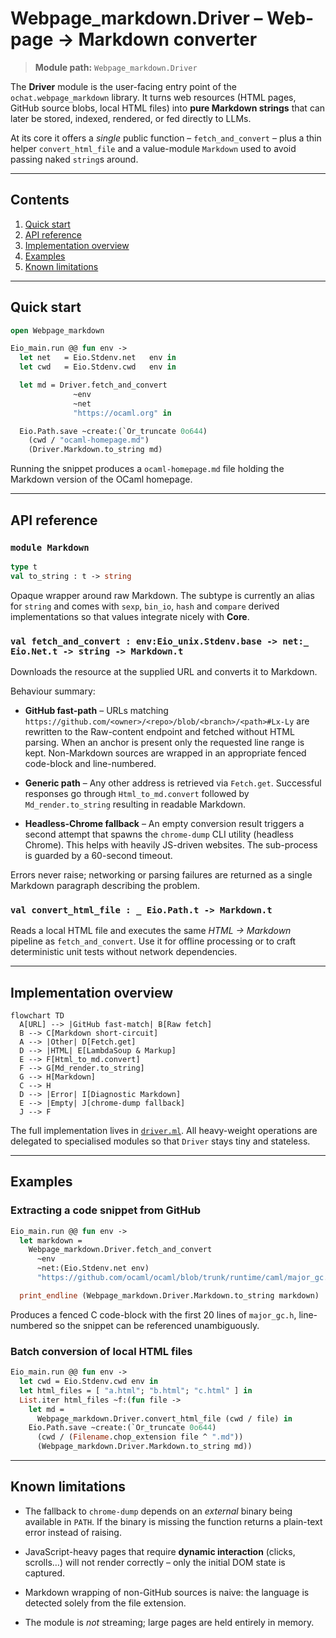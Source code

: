 Webpage_markdown.Driver – Web-page → Markdown converter
=======================================================

> **Module path:** `Webpage_markdown.Driver`

The **Driver** module is the user-facing entry point of the
`ochat.webpage_markdown` library.  It turns web resources
(HTML pages, GitHub source blobs, local HTML files) into **pure Markdown
strings** that can later be stored, indexed, rendered, or fed directly to
LLMs.

At its core it offers a *single* public function – `fetch_and_convert` – plus a
thin helper `convert_html_file` and a value-module `Markdown` used to avoid
passing naked `string`s around.

---

Contents
--------

1.  [Quick start](#quick-start)
2.  [API reference](#api-reference)
3.  [Implementation overview](#implementation-overview)
4.  [Examples](#examples)
5.  [Known limitations](#known-limitations)

---

Quick start
-----------

```ocaml
open Webpage_markdown

Eio_main.run @@ fun env ->
  let net   = Eio.Stdenv.net   env in
  let cwd   = Eio.Stdenv.cwd   env in

  let md = Driver.fetch_and_convert
              ~env
              ~net
              "https://ocaml.org" in

  Eio.Path.save ~create:(`Or_truncate 0o644)
    (cwd / "ocaml-homepage.md")
    (Driver.Markdown.to_string md)
```

Running the snippet produces a `ocaml-homepage.md` file holding the Markdown
version of the OCaml homepage.

---

API reference
-------------

### `module Markdown`

```ocaml
type t
val to_string : t -> string
```

Opaque wrapper around raw Markdown.  The subtype is currently an alias for
`string` and comes with `sexp`, `bin_io`, `hash` and `compare` derived
implementations so that values integrate nicely with **Core**.

### `val fetch_and_convert : env:Eio_unix.Stdenv.base -> net:_ Eio.Net.t -> string -> Markdown.t`

Downloads the resource at the supplied URL and converts it to Markdown.

Behaviour summary:

* **GitHub fast-path** – URLs matching
  `https://github.com/<owner>/<repo>/blob/<branch>/<path>#Lx-Ly` are rewritten
  to the Raw-content endpoint and fetched without HTML parsing.  When an anchor
  is present only the requested line range is kept.  Non-Markdown sources are
  wrapped in an appropriate fenced code-block and line-numbered.

* **Generic path** – Any other address is retrieved via
  `Fetch.get`.  Successful responses go through
  `Html_to_md.convert` followed by `Md_render.to_string` resulting in readable
  Markdown.

* **Headless-Chrome fallback** – An empty conversion result triggers a second
  attempt that spawns the `chrome-dump` CLI utility (headless Chrome).  This
  helps with heavily JS-driven websites.  The sub-process is guarded by a
  60-second timeout.

Errors never raise; networking or parsing failures are returned as a single
Markdown paragraph describing the problem.


### `val convert_html_file : _ Eio.Path.t -> Markdown.t`

Reads a local HTML file and executes the same *HTML → Markdown* pipeline as
`fetch_and_convert`.  Use it for offline processing or to craft deterministic
unit tests without network dependencies.


---

Implementation overview
-----------------------

```mermaid
flowchart TD
  A[URL] --> |GitHub fast-match| B[Raw fetch]
  B --> C[Markdown short-circuit]
  A --> |Other| D[Fetch.get]
  D --> |HTML| E[LambdaSoup & Markup]
  E --> F[Html_to_md.convert]
  F --> G[Md_render.to_string]
  G --> H[Markdown]
  C --> H
  D --> |Error| I[Diagnostic Markdown]
  E --> |Empty| J[chrome-dump fallback]
  J --> F
```

The full implementation lives in [`driver.ml`](./driver.ml).  All heavy-weight
operations are delegated to specialised modules so that `Driver` stays tiny and
stateless.

---

Examples
--------

### Extracting a code snippet from GitHub

```ocaml
Eio_main.run @@ fun env ->
  let markdown =
    Webpage_markdown.Driver.fetch_and_convert
      ~env
      ~net:(Eio.Stdenv.net env)
      "https://github.com/ocaml/ocaml/blob/trunk/runtime/caml/major_gc.h#L1-L20" in

  print_endline (Webpage_markdown.Driver.Markdown.to_string markdown)
```

Produces a fenced C code-block with the first 20 lines of `major_gc.h`,
line-numbered so the snippet can be referenced unambiguously.

### Batch conversion of local HTML files

```ocaml
Eio_main.run @@ fun env ->
  let cwd = Eio.Stdenv.cwd env in
  let html_files = [ "a.html"; "b.html"; "c.html" ] in
  List.iter html_files ~f:(fun file ->
    let md =
      Webpage_markdown.Driver.convert_html_file (cwd / file) in
    Eio.Path.save ~create:(`Or_truncate 0o644)
      (cwd / (Filename.chop_extension file ^ ".md"))
      (Webpage_markdown.Driver.Markdown.to_string md))
```

---

Known limitations
-----------------

* The fallback to `chrome-dump` depends on an *external* binary being available
  in `PATH`.  If the binary is missing the function returns a plain-text error
  instead of raising.

* JavaScript-heavy pages that require **dynamic interaction** (clicks, scrolls…)
  will not render correctly – only the initial DOM state is captured.

* Markdown wrapping of non-GitHub sources is naive: the language is detected
  solely from the file extension.

* The module is *not* streaming; large pages are held entirely in memory.

